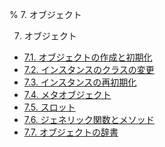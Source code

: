 % 7. オブジェクト

7. オブジェクト

- [7.1. オブジェクトの作成と初期化](7.1.html)
- [7.2. インスタンスのクラスの変更](7.2.html)
- [7.3. インスタンスの再初期化](7.3.html)
- [7.4. メタオブジェクト](7.4.html)
- [7.5. スロット](7.5.html)
- [7.6. ジェネリック関数とメソッド](7.6.html)
- [7.7. オブジェクトの辞書](7.7.html)
